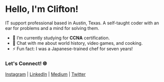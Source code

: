 <!-- ✊🏿 Black Lives Matter -->

<!--
**Clifton893/Clifton893** is a ✨ _special_ ✨ repository because its `README.md` (this file) appears on your GitHub profile.

Here are some ideas to get you started:

- 🔭 I’m currently working on ...
- 🌱 I’m currently learning ...
- 👯 I’m looking to collaborate on ...
- 🤔 I’m looking for help with ...
- 💬 Ask me about ...
- 📫 How to reach me: ...
- 😄 Pronouns: ...
- ⚡ Fun fact: ...
-->

# Hello, I'm Clifton!

IT support professional based in Austin, Texas. A self-taught coder with an ear for problems and a mind for solving them.

- 🌱 I’m currently studying for **CCNA** certification.
- 💬 Chat with me about world history, video games, and cooking.
- ⚡ Fun fact: I was a Japanese-trained chef for seven years!


### Let's Connect! 🌐
[Instagram](https://www.instagram.com/cliftonlongjr/) | [LinkedIn](https://www.linkedin.com/in/cliftonlongjr/) | [Medium](https://medium.com/@Clifton893) | [Twitter](https://twitter.com/clifton893)

<!-- Inspirations --> <!--
https://github.com/MartinHeinz/MartinHeinz
https://github.com/adamalston/adamalston/blob/master/README.md
-->
